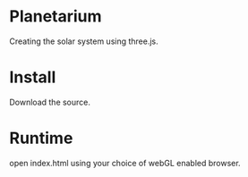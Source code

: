 # Planetarium
Creating the solar system using three.js.

# Install
Download the source.

# Runtime
open index.html using your choice of webGL enabled browser.
